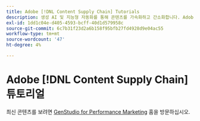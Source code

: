 ```yaml
---
title: Adobe [!DNL Content Supply Chain] Tutorials
description: 생성 AI 및 지능형 자동화를 통해 콘텐츠를 가속화하고 간소화합니다. Adobe의 콘텐츠 공급망은 콘텐츠를 계획, 작성, 제공 및 분석할 수 있는 종단간 솔루션입니다.
exl-id: 1dd1c04e-d405-4593-bcff-40d1d579958c
source-git-commit: 6c7b31f23d2a6b158f95bfb27fd4928d9e04ac55
workflow-type: tm+mt
source-wordcount: '47'
ht-degree: 4%

---
```


# Adobe [!DNL Content Supply Chain] 튜토리얼

최신 콘텐츠를 보려면 [GenStudio for Performance Marketing](https://experienceleague.adobe.com/en/browse/genstudio-for-performance-marketing) 홈을 방문하십시오.
